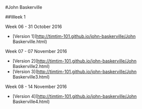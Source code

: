 #John Baskerville

##Week 1

Week 06 - 31 October 2016
+ [Version 1](http://timtim-101.github.io/john-baskerville/John Baskerville.html)

Week 07 - 07 November 2016
+ [Version 2](http://timtim-101.github.io/john-baskerville/John Baskerville2.html)
+ [Version 3](http://timtim-101.github.io/john-baskerville/John Baskerville3.html)

Week 08 - 14 November 2016
+ [Version 4](http://timtim-101.github.io/john-baskerville/John Baskerville4.html)
